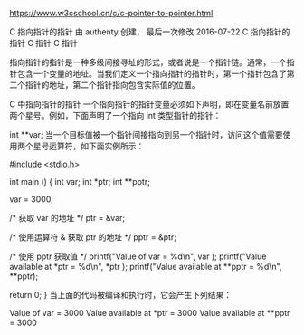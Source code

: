 


https://www.w3cschool.cn/c/c-pointer-to-pointer.html


C 指向指针的指针
由 authenty 创建， 最后一次修改 2016-07-22
C 指向指针的指针
C 指针 C 指针

指向指针的指针是一种多级间接寻址的形式，或者说是一个指针链。通常，一个指针包含一个变量的地址。当我们定义一个指向指针的指针时，第一个指针包含了第二个指针的地址，第二个指针指向包含实际值的位置。

C 中指向指针的指针
一个指向指针的指针变量必须如下声明，即在变量名前放置两个星号。例如，下面声明了一个指向 int 类型指针的指针：

int **var;
当一个目标值被一个指针间接指向到另一个指针时，访问这个值需要使用两个星号运算符，如下面实例所示：

#include <stdio.h>
 
int main ()
{
   int  var;
   int  *ptr;
   int  **pptr;

   var = 3000;

   /* 获取 var 的地址 */
   ptr = &var;

   /* 使用运算符 & 获取 ptr 的地址 */
   pptr = &ptr;

   /* 使用 pptr 获取值 */
   printf("Value of var = %d\n", var );
   printf("Value available at *ptr = %d\n", *ptr );
   printf("Value available at **pptr = %d\n", **pptr);

   return 0;
}
当上面的代码被编译和执行时，它会产生下列结果：

Value of var = 3000
Value available at *ptr = 3000
Value available at **pptr = 3000
